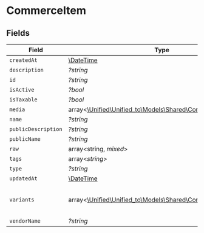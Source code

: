 # CommerceItem


## Fields

| Field                                                                                                      | Type                                                                                                       | Required                                                                                                   | Description                                                                                                |
| ---------------------------------------------------------------------------------------------------------- | ---------------------------------------------------------------------------------------------------------- | ---------------------------------------------------------------------------------------------------------- | ---------------------------------------------------------------------------------------------------------- |
| `createdAt`                                                                                                | [\DateTime](https://www.php.net/manual/en/class.datetime.php)                                              | :heavy_minus_sign:                                                                                         | N/A                                                                                                        |
| `description`                                                                                              | *?string*                                                                                                  | :heavy_minus_sign:                                                                                         | N/A                                                                                                        |
| `id`                                                                                                       | *?string*                                                                                                  | :heavy_minus_sign:                                                                                         | N/A                                                                                                        |
| `isActive`                                                                                                 | *?bool*                                                                                                    | :heavy_minus_sign:                                                                                         | N/A                                                                                                        |
| `isTaxable`                                                                                                | *?bool*                                                                                                    | :heavy_minus_sign:                                                                                         | N/A                                                                                                        |
| `media`                                                                                                    | array<[\Unified\Unified_to\Models\Shared\CommerceItemMedia](../../Models/Shared/CommerceItemMedia.md)>     | :heavy_minus_sign:                                                                                         | N/A                                                                                                        |
| `name`                                                                                                     | *?string*                                                                                                  | :heavy_minus_sign:                                                                                         | N/A                                                                                                        |
| `publicDescription`                                                                                        | *?string*                                                                                                  | :heavy_minus_sign:                                                                                         | N/A                                                                                                        |
| `publicName`                                                                                               | *?string*                                                                                                  | :heavy_minus_sign:                                                                                         | N/A                                                                                                        |
| `raw`                                                                                                      | array<string, *mixed*>                                                                                     | :heavy_minus_sign:                                                                                         | N/A                                                                                                        |
| `tags`                                                                                                     | array<*string*>                                                                                            | :heavy_minus_sign:                                                                                         | N/A                                                                                                        |
| `type`                                                                                                     | *?string*                                                                                                  | :heavy_minus_sign:                                                                                         | N/A                                                                                                        |
| `updatedAt`                                                                                                | [\DateTime](https://www.php.net/manual/en/class.datetime.php)                                              | :heavy_minus_sign:                                                                                         | N/A                                                                                                        |
| `variants`                                                                                                 | array<[\Unified\Unified_to\Models\Shared\CommerceItemVariant](../../Models/Shared/CommerceItemVariant.md)> | :heavy_minus_sign:                                                                                         | first variant is the default variant                                                                       |
| `vendorName`                                                                                               | *?string*                                                                                                  | :heavy_minus_sign:                                                                                         | N/A                                                                                                        |